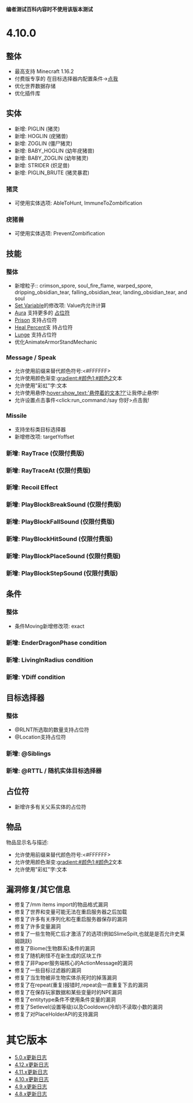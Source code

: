 
**编者测试百科内容时不使用该版本测试**

4.10.0
=====

整体
-------
- 最高支持 Minecraft 1.16.2
- 付费版专享的 在目标选择器内配置条件->[点我](/技能/条件/单行条件)
- 优化世界数据存储
- 优化插件库

实体
----
- 新增: PIGLIN (猪灵)
- 新增: HOGLIN (疣猪兽)
- 新增: ZOGLIN (僵尸猪灵)
- 新增: BABY_HOGLIN (幼年疣猪兽)
- 新增: BABY_ZOGLIN (幼年猪灵)
- 新增: STRIDER (炽足兽)
- 新增: PIGLIN_BRUTE (猪灵暴君)

### 猪灵
- 可使用实体选项: AbleToHunt, ImmuneToZombification

### 疣猪兽
- 可使用实体选项: PreventZombification

技能
---------
### 整体
- 新增粒子:: crimson_spore, soul_fire_flame, warped_spore, dripping_obsidian_tear, falling_obsidian_tear, landing_obsidian_tear, and soul
- [Set Variable](列表/setvariable)的修改项: Value内允许计算
- [Aura](列表/Aura) 支持更多的 [占位符](占位符)
- [Prison](列表/prison) 支持占位符
- [Heal Percent](列表/healpercent)支 持占位符
- [Lunge](列表/Lunge) 支持占位符
- 优化AnimateArmorStandMechanic

### Message / Speak
- 允许使用前缀来替代颜色符号:<#FFFFFF>
- 允许使用颜色渐变:<gradient:#颜色1:#颜色2>文本</gradient>
- 允许使用"彩虹"字:<rainbow>文本</rainbow>
- 允许使用悬停:<hover:show_text:'悬停着的文本??'>让我停止悬停!</hover>
- 允许设置点击事件<click:run_command:/say 你好>点击我!</click>

### Missile
- 支持坐标类目标选择器
- 新增修改项: targetYoffset

### 新增: RayTrace (仅限付费版)
### 新增: RayTraceAt (仅限付费版)
### 新增: Recoil Effect
### 新增: PlayBlockBreakSound (仅限付费版)
### 新增: PlayBlockFallSound (仅限付费版)
### 新增: PlayBlockHitSound (仅限付费版)
### 新增: PlayBlockPlaceSound (仅限付费版)
### 新增: PlayBlockStepSound (仅限付费版)

条件
----------
### 整体
- 条件Moving新增修改项: exact
### 新增: EnderDragonPhase condition
### 新增: LivingInRadius condition
### 新增: YDiff condition

目标选择器
---------
### 整体
- @RLNT所选取的数量支持占位符
- @Location支持占位符

### 新增: @Siblings
### 新增: @RTTL / 随机实体目标选择器

占位符
------------
- 新增许多有关父系实体的占位符

物品
-----
物品显示名与描述:
- 允许使用前缀来替代颜色符号:<#FFFFFF>
- 允许使用颜色渐变:<gradient:#颜色1:#颜色2>文本</gradient>
- 允许使用"彩虹"字:<rainbow>文本</rainbow>

漏洞修复/其它信息
---------------
- 修复了/mm items import的物品格式漏洞
- 修复了世界和变量可能无法在重启服务器之后加载
- 修复了许多有关序列化和在重启服务器保存的漏洞
- 修复了许多变量漏洞
- 修复了一些生物死亡后才激活了的选项(例如SlimeSpilt,也就是是否允许史莱姆跳跃)
- 修复了Biome(生物群系)条件的漏洞
- 修复了随机刷怪不在新生成的区块工作
- 修复了非Paper服务端核心的ActionMessage的漏洞
- 修复了一些目标过滤器的漏洞
- 修复了当生物被非生物实体杀死时的掉落漏洞
- 修复了在repeat(重复)报错时,repeat会一直重复下去的漏洞
- 修复了在保存玩家数据和某些变量时的NPE漏洞
- 修复了entitytype条件不使用条件变量的漏洞
- 修复了Setlevel(设置等级)以及Cooldown(冷却)不读取小数的漏洞
- 修复了对PlaceHolderAPI的支持漏洞

其它版本
================
-   [5.0.x更新日志](更新日志)
-   [4.12.x更新日志](4.12.x更新日志)
-   [4.11.x更新日志](4.11.x更新日志)
-   [4.10.x更新日志](4.10.x更新日志)
-   [4.9.x更新日志](4.9.x更新日志)
-   [4.8.x更新日志](4.8.x更新日志)